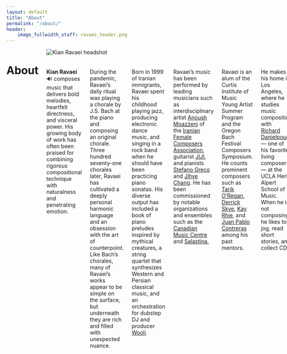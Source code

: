 ```yaml
---
layout: default
title: "About"
permalink: "/about/"
header:
    image_fullwidth_staff: ravaei_header.png
---
```



<div class="row t30">
	<div class="small-12 columns">
			<header>
				<div itemprop="name">
					<h1 class="text-center">About</h1>
				</div>
			</header>
            <div class="row t10">
                <div class="medium-5 columns">
                    <img style="margin-bottom:20px;" src="{{ site.urlimg }}ravaei_headshot.JPG" alt="Kian Ravaei headshot">
                </div>
                <div class="medium-7 columns">
                    <p><b>Kian Ravaei</b> <a value="PLAY" onclick="play()">🔊</a> composes music that delivers bold melodies, heartfelt directness, and visceral power. His growing body of work has often been praised for combining rigorous compositional technique with naturalness and penetrating emotion.</p>
                    <p>During the pandemic, Ravaei’s daily ritual was playing a chorale by J.S. Bach at the piano and composing an original chorale. Three hundred seventy-one chorales later, Ravaei has cultivated a deeply personal harmonic language and an obsession with the art of counterpoint. Like Bach’s chorales, many of Ravaei’s works appear to be simple on the surface, but underneath they are rich and filled with unexpected nuance.</p>
                    <p>Born in 1999 of Iranian immigrants, Ravaei spent his childhood playing jazz, producing electronic dance music, and singing in a rock band when he should have been practicing piano sonatas. His diverse output has included a book of piano preludes inspired by mythical creatures, a string quartet that synthesizes Western and Persian classical music, and an orchestration for dubstep DJ and producer <a href="https://en.wikipedia.org/wiki/Wooli" target="_blank">Wooli</a>.</p>
                    <p>Ravaei’s music has been performed by leading musicians such as interdisciplinary artist <a href="http://www.anoushmoazzeni.com/" target="_blank">Anoush Moazzeni</a> of the <a href="https://ifcacomposers.org/" target="_blank">Iranian Female Composers Association</a>, guitarist <a href="http://jijiguitar.com/" target="_blank">JIJI</a>, and pianists <a href="https://www.stefanogreco.com/en/" target="_blank">Stefano Greco</a> and <a href="https://jihyechang.com/" target="_blank">Jihye Chang</a>. He has been commissioned by notable organizations and ensembles such as the <a href="https://cmccanada.org/" target="_blank">Canadian Music Centre</a> and <a href="https://www.salastina.org/" target="_blank">Salastina.</a></p>
                    <p>Ravaei is an alum of the Curtis Institute of Music Young Artist Summer Program and the Oregon Bach Festival Composers Symposium. He counts prominent composers such as <a href="https://www.tarikoregan.com/" target="_blank">Tarik O’Regan</a>, <a href="https://www.derrickskye.com/" target="_blank">Derrick Skye</a>, <a href="https://kayrhie.wordpress.com/" target="_blank">Kay Rhie</a>, and <a href="https://www.juanpablocontreras.com/" target="_blank">Juan Pablo Contreras</a> among his past mentors.</p>
                    <p>He makes his home in Los Angeles, where he studies music composition with <a href="https://www.richard-danielpour.com/" target="_blank">Richard Danielpour</a> — one of his favorite living composers — at the UCLA Herb Alpert School of Music. When he is not composing, he likes to jog, read short stories, and collect CDs.</p>
                    <p class="text-center"><a href="{{ site.url }}{{ site.baseurl }}/downloads/Kian-Ravaei-Press-Kit.zip" download>Download Press Kit</a></p>
                        <!--<div>
                            <a href="{{ site.url }}{{ site.baseurl }}/works/" class="button expand">All Works ›</a>
                        </div>-->
                    </div>
            </div>
            <h2 class="text-center">Latest Posts</h2>
                <!-- LightWidget WIDGET --><script src="https://cdn.lightwidget.com/widgets/lightwidget.js"></script><iframe src="https://cdn.lightwidget.com/widgets/0bbd37962c9a58ec803b745d52096ccb.html" scrolling="no" allowtransparency="true" class="lightwidget-widget" style="width:100%;border:0;overflow:hidden;"></iframe>
                <div>
                    <a href="https://www.instagram.com/kianravaei/" target="_blank" class="button expand">Follow on Instagram ›</a>
                </div>
    </div>
</div><!-- /.row -->


<script>
      function play() {
        var audio = document.getElementById("audio");
        audio.play();
      }
</script>
<audio id="audio" src="/audio/kian-ravaei.mp3"></audio>




<!--Saving this because of how much work it took me-->
<!--<p>His name is pronounced [<a href="https://en.wikipedia.org/wiki/Voiceless_velar_stop" target="_blank">k</a><a href="https://en.wikipedia.org/wiki/Close_front_unrounded_vowel" target="_blank">i</a><a href="https://en.wikipedia.org/wiki/Voiced_palatal_approximant" target="_blank">j</a><a href="https://en.wikipedia.org/wiki/Open_back_rounded_vowel" target="_blank">&#594;</a><a href="https://en.wikipedia.org/wiki/Voiced_dental,_alveolar_and_postalveolar_nasals" target="_blank">n</a> <a href="https://en.wikipedia.org/wiki/Voiced_dental_and_alveolar_taps_and_flaps" target="_blank">&#638;</a><a href="https://en.wikipedia.org/wiki/Near-open_front_unrounded_vowel" target="_blank">&#230;</a><a href="https://en.wikipedia.org/wiki/Voiced_labiodental_fricative" target="_blank">v</a><a href="https://en.wikipedia.org/wiki/Open_back_rounded_vowel" target="_blank">&#594;</a><a href="https://en.wikipedia.org/wiki/Vowel_length" target="_blank">&#720;</a><a href="https://en.wikipedia.org/wiki/Close_front_unrounded_vowel" target="_blank">i</a><a href="https://en.wikipedia.org/wiki/Vowel_length" target="_blank">&#720;</a>].</p>-->
